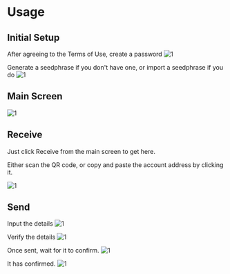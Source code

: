 # Usage

## Initial Setup

After agreeing to the Terms of Use, create a password
![1](./docs/images/usage/0.2_password.png)

Generate a seedphrase if you don't have one, or import a seedphrase if you do
![1](./docs/images/usage/0.3_generate_import.png)

## Main Screen

![1](./docs/images/usage/1-fresh-annotated.jpg)

## Receive

Just click Receive from the main screen to get here.

Either scan the QR code, or copy and paste the account address by clicking it.

![1](./docs/images/usage/2-receive.png)

## Send

Input the details
![1](./docs/images/usage/4-send-1-annotated.jpg)

Verify the details
![1](./docs/images/usage/5-send-2-annotated.jpg)

Once sent, wait for it to confirm.
![1](./docs/images/usage/6-pending-annotated.jpg)

It has confirmed.
![1](./docs/images/usage/7-success.png)